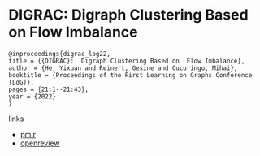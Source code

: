 # DIGRAC:  Digraph Clustering Based on  Flow Imbalance

```
@inproceedings{digrac_log22,
title = {{DIGRAC}:  Digraph Clustering Based on  Flow Imbalance},
author = {He, Yixuan and Reinert, Gesine and Cucuringu, Mihai},
booktitle = {Proceedings of the First Learning on Graphs Conference (LoG)},
pages = {21:1--21:43},
year = {2022}
}
```

links
- [pmlr](https://proceedings.mlr.press/v198/he22b.html)
- [openreview](https://openreview.net/forum?id=UqamDYtuh9)
